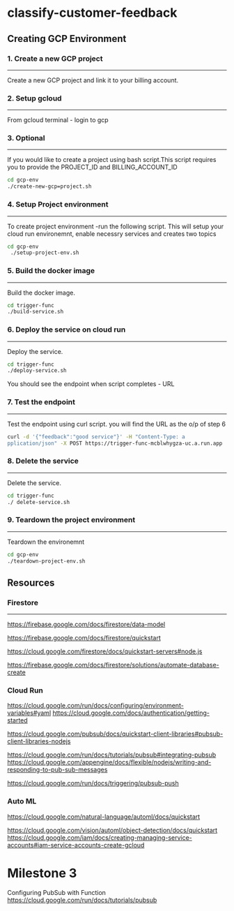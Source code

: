 # classify-customer-feedback

## Creating GCP Environment

### 1. Create a new GCP project
-------------------------------
Create a new GCP project and link it to your billing account. 

### 2. Setup gcloud 
----------------------------------
From gcloud terminal - login to gcp 

### 3. Optional
------------------------------------
If you would like to create a project using bash script.This script requires you to provide the PROJECT_ID and BILLING_ACCOUNT_ID

```sh
cd gcp-env
./create-new-gcp=project.sh
```

### 4. Setup Project environment
----------------------------------------
To create project environment -run the following script. This will setup your cloud run environemnt, enable necessry services and creates two topics 

```sh
cd gcp-env
 ./setup-project-env.sh
```

### 5. Build the docker image
------------------------------------------
Build the docker image.

```sh
cd trigger-func
./build-service.sh
```

### 6. Deploy the service on cloud run
----------------------------------------
Deploy the service.

```sh
cd trigger-func
./deploy-service.sh
```
You should see the endpoint when script completes - URL

### 7. Test the endpoint
----------------------------------------
Test the endpoint using curl script. you will find the URL as the o/p of step 6

```sh
curl -d '{"feedback":"good service"}' -H "Content-Type: a
pplication/json" -X POST https://trigger-func-mcblwhygza-uc.a.run.app
```

### 8. Delete the service
------------------------------------------
Delete the service. 

```sh
cd trigger-func
./ delete-service.sh
```

### 9. Teardown the project environment
------------------------------------------
Teardown the environemnt

```sh
cd gcp-env
./teardown-project-env.sh
```


## Resources

### Firestore
-----------------------------------------------------
https://firebase.google.com/docs/firestore/data-model

https://firebase.google.com/docs/firestore/quickstart

https://cloud.google.com/firestore/docs/quickstart-servers#node.js

https://firebase.google.com/docs/firestore/solutions/automate-database-create

### Cloud Run
https://cloud.google.com/run/docs/configuring/environment-variables#yaml
https://cloud.google.com/docs/authentication/getting-started

https://cloud.google.com/pubsub/docs/quickstart-client-libraries#pubsub-client-libraries-nodejs

https://cloud.google.com/run/docs/tutorials/pubsub#integrating-pubsub
https://cloud.google.com/appengine/docs/flexible/nodejs/writing-and-responding-to-pub-sub-messages

https://cloud.google.com/run/docs/triggering/pubsub-push

### Auto ML
https://cloud.google.com/natural-language/automl/docs/quickstart

https://cloud.google.com/vision/automl/object-detection/docs/quickstart
https://cloud.google.com/iam/docs/creating-managing-service-accounts#iam-service-accounts-create-gcloud


# Milestone 3


Configuring PubSub with Function
https://cloud.google.com/run/docs/tutorials/pubsub

